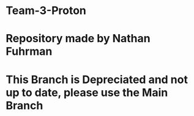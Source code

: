 # Team-3-Proton
# Repository made by Nathan Fuhrman
# **This Branch is Depreciated and not up to date, please use the Main Branch**
